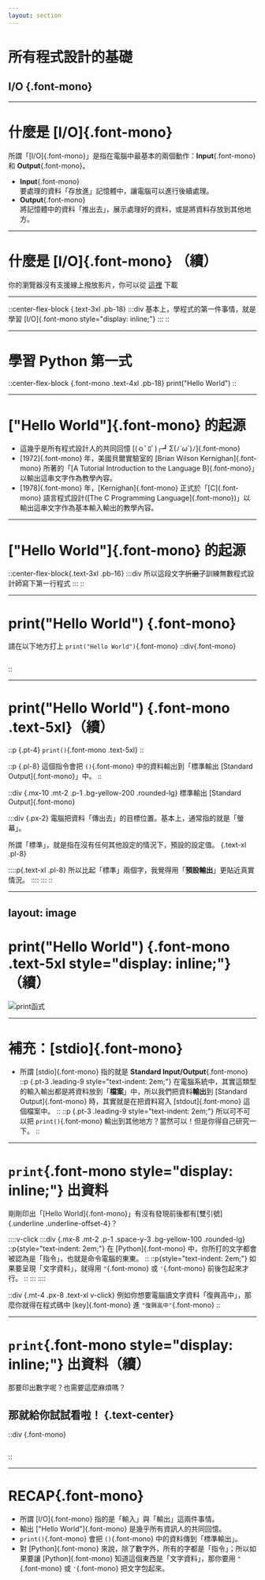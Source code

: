 ```yaml
---
layout: section
---
```


# 所有程式設計的基礎

## I/O {.font-mono}

---

# 什麼是 [I/O]{.font-mono}

所謂「[I/O]{.font-mono}」是指在電腦中最基本的兩個動作：**Input**{.font-mono} 和 **Output**{.font-mono}。

* **Input**{.font-mono} \
    要處理的資料「存放進」記憶體中，讓電腦可以進行後續處理。
* **Output**{.font-mono} \
    將記憶體中的資料「推出去」，展示處理好的資料，或是將資料存放到其他地方。

---

# 什麼是 [I/O]{.font-mono} （續）

<SlidevVideo controls class="w-160 mx-auto">
    <source src="/io-demo.mp4" type="video/mp4" />
    <p>你的瀏覽器沒有支援線上撥放影片，你可以從 <a href="/io-demo.mp4">這裡</a> 下載</p>
</SlidevVideo>

---

::center-flex-block {.text-3xl .pb-18}
:::div
基本上，學程式的第一件事情，就是學習 [I/O]{.font-mono style="display: inline;"}
:::
::

---

# 學習 Python 第一式

::center-flex-block {.font-mono .text-4xl .pb-18}
print("Hello World")
::

---

# ["Hello World"]{.font-mono} 的起源

* 這幾乎是所有程式設計人的共同回憶 [(ｏﾟﾛﾟ)┌┛Σ(ﾉ´*ω*`)ﾉ]{.font-mono}
* [1972]{.font-mono} 年，美國貝爾實驗室的 [Brian Wilson Kernighan]{.font-mono} 所著的「[A Tutorial Introduction to the Language B]{.font-mono}」以輸出這串文字作為教學內容。
* [1978]{.font-mono} 年，[Kernighan]{.font-mono} 正式於「[C]{.font-mono} 語言程式設計([The C Programming Language]{.font-mono})」以輸出這串文字作為基本輸入輸出的教學內容。

---

# ["Hello World"]{.font-mono} 的起源

::center-flex-block{.text-3xl .pb-16}
:::div
所以這段文字~~折磨了~~訓練無數程式設計師寫下第一行程式
:::
::

---

# print("Hello World") {.font-mono}

請在以下地方打上 `print("Hello World")`{.font-mono}
::div{.font-mono}
```py {monaco-run} { lineNumbers: 'on', autorun: false, height: '8rem', outputHeight: '4rem', editorOptions: { fontSize: 18 } }

```
::

---

# print("Hello World") {.font-mono .text-5xl}（續）

::p {.pt-4}
`print()`{.font-mono .text-5xl}
::

::p {.pl-8}
這個指令會把 `()`{.font-mono} 中的資料輸出到「標準輸出 [Standard Output]{.font-mono}」中。
::

::div {.mx-10 .mt-2 .p-1 .bg-yellow-200 .rounded-lg}
標準輸出 [Standard Output]{.font-mono}

:::div {.px-2}
電腦把資料「傳出去」的目標位置。基本上，通常指的就是「螢幕」。

所謂「標準」，就是指在沒有任何其他設定的情況下，預設的設定值。 {.text-xl .pl-8}

::::p{.text-xl .pl-8}
所以比起「標準」兩個字，我覺得用「**預設輸出**」更貼近真實情況。
::::
:::
::

---
layout: image
---

# print("Hello World") {.font-mono .text-5xl style="display: inline;"}（續）

![print函式](/print-function.png)


<!-- url: https://www.runoob.com/python3/python-func-print.html -->

---

# 補充：[stdio]{.font-mono}

* 所謂 [stdio]{.font-mono} 指的就是 **Standard Input/Output**{.font-mono} 
    ::p {.pt-3 .leading-9 style="text-indent: 2em;"}
    在電腦系統中，其實這類型的輸入輸出都是將資料放到「**檔案**」中，所以我們把資料**輸出**到 [Standard Output]{.font-mono} 時，其實就是在把資料寫入 [stdout]{.font-mono} 這個檔案中。
    ::
    ::p {.pt-3 .leading-9 style="text-indent: 2em;"}
    所以可不可以把 `print()`{.font-mono} 輸出到其他地方？當然可以！但是你得自己研究一下。
    ::

---

# `print`{.font-mono style="display: inline;"} 出資料

剛剛印出「[Hello World]{.font-mono}」有沒有發現前後都有[雙引號]{.underline .underline-offset-4}？

::::v-click
:::div {.mx-8 .mt-2 .p-1 .space-y-3 .bg-yellow-100 .rounded-lg}
::p{style="text-indent: 2em;"}
在 [Python]{.font-mono} 中，你所打的文字都會被認為是「指令」，也就是命令電腦的東東。
::
::p{style="text-indent: 2em;"}
如果要呈現「文字資料」，就得用 `"`{.font-mono} 或 `'`{.font-mono} 前後包起來才行。
::
:::
::::

::div {.mt-4 .px-8 .text-xl v-click}
例如你想要電腦讀文字資料「復興高中」，那麼你就得在程式碼中 [key]{.font-mono} 進 `"復興高中"`{.font-mono}
::

---

# `print`{.font-mono style="display: inline;"} 出資料（續）

那要印出數字呢？也需要這麼麻煩嗎？

## 那就給你試試看啦！ {.text-center}

::div {.font-mono}
```py {monaco-run} {lineNumbers: 'on', autorun: false, height: '6rem', editorOptions: { fontSize: 16 } }

```
::

---

# RECAP{.font-mono}

* 所謂 [I/O]{.font-mono} 指的是「輸入」與「輸出」這兩件事情。
* 輸出 ["Hello World"]{.font-mono} 是幾乎所有資訊人的共同回憶。
* `print()`{.font-mono} 會把 `()`{.font-mono} 中的資料傳到「標準輸出」。
* 對 [Python]{.font-mono} 來說，除了數字外，所有的字都是「指令」；所以如果要讓 [Python]{.font-mono} 知道這個東西是「文字資料」，那你要用 `"`{.font-mono} 或 `'`{.font-mono} 把文字包起來。